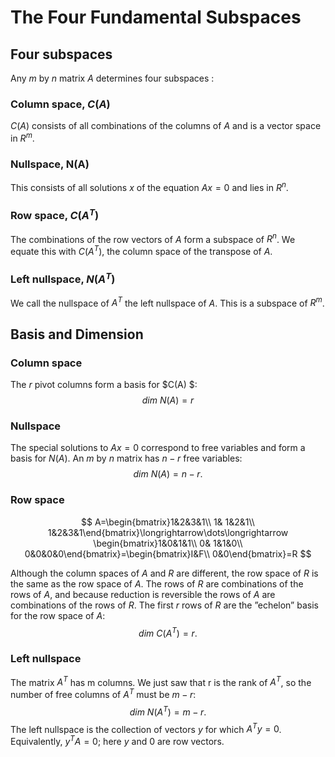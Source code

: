 # The Four Fundamental Subspaces

##  Four subspaces 

 Any $m$ by $n$ matrix $A$ determines four subspaces :

###  Column space, $C(A)$ 

 $C(A)$ consists of all combinations of the columns of $A$ and is a vector space in $R^m$. 

### Nullspace, N(A) 

This consists of all solutions $x$ of the equation $Ax = 0$ and lies in $R^n$. 

### Row space, $C(A^T)$ 

The combinations of the row vectors of $A$ form a subspace of $R^n$. We equate this with $C(A^T)$, the column space of the transpose of $A$. 

### Left nullspace, $N(A^T)$ 

We call the nullspace of $A^T$ the left nullspace of $A$. This is a subspace of $R^m$.  

##  Basis and Dimension 

###  Column space 

The $r$ pivot columns form a basis for $C(A) $:
$$
dim\ N(A)=r
$$

### Nullspace

The special solutions to $Ax = 0$ correspond to free variables and form a basis for $N(A)$. An $m$ by $n$ matrix has $n − r$ free variables: 
$$
dim\ N(A) = n − r. 
$$

###  Row space 

$$
A=\begin{bmatrix}1&2&3&1\\
1& 1&2&1\\
1&2&3&1\end{bmatrix}\longrightarrow\dots\longrightarrow
\begin{bmatrix}1&0&1&1\\
0& 1&1&0\\
0&0&0&0\end{bmatrix}=\begin{bmatrix}I&F\\
0&0\end{bmatrix}=R
$$

Although the column spaces of $A$ and $R$ are different, the row space of $R$ is the same as the row space of $A$. The rows of $R$ are combinations of the rows of $A$, and because reduction is reversible the rows of $A$ are combinations of the rows of $R$. The first $r$ rows of $R$ are the ”echelon” basis for the row space of $A$: 
$$
dim\ C(A^T) = r.
$$

###  Left nullspace 

The matrix $A^T$ has m columns. We just saw that r is the rank of $A^T$, so the number of free columns of $A^T$ must be $m − r$:  
$$
dim\ N(A^T) = m − r.
$$
The left nullspace is the collection of vectors $y$ for which $A^Ty = 0$. Equivalently, $y^TA = 0$; here $y$ and $0$ are row vectors.  